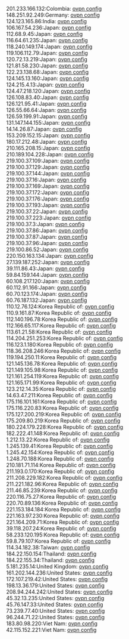 201.233.166.132:Colombia: [ovpn config](vpn/201_233_166_132.ovpn)  
148.251.92.249:Germany: [ovpn config](vpn/148_251_92_249.ovpn)  
124.123.165.86:India: [ovpn config](vpn/124_123_165_86.ovpn)  
106.167.54.236:Japan: [ovpn config](vpn/106_167_54_236.ovpn)  
112.68.9.45:Japan: [ovpn config](vpn/112_68_9_45.ovpn)  
116.64.61.235:Japan: [ovpn config](vpn/116_64_61_235.ovpn)  
118.240.149.174:Japan: [ovpn config](vpn/118_240_149_174.ovpn)  
119.106.112.79:Japan: [ovpn config](vpn/119_106_112_79.ovpn)  
120.72.13.219:Japan: [ovpn config](vpn/120_72_13_219.ovpn)  
121.81.58.230:Japan: [ovpn config](vpn/121_81_58_230.ovpn)  
122.23.138.68:Japan: [ovpn config](vpn/122_23_138_68.ovpn)  
124.145.13.160:Japan: [ovpn config](vpn/124_145_13_160.ovpn)  
124.215.4.13:Japan: [ovpn config](vpn/124_215_4_13.ovpn)  
124.47.218.120:Japan: [ovpn config](vpn/124_47_218_120.ovpn)  
126.108.83.40:Japan: [ovpn config](vpn/126_108_83_40.ovpn)  
126.121.95.41:Japan: [ovpn config](vpn/126_121_95_41.ovpn)  
126.55.66.64:Japan: [ovpn config](vpn/126_55_66_64.ovpn)  
126.59.199.91:Japan: [ovpn config](vpn/126_59_199_91.ovpn)  
131.147.144.155:Japan: [ovpn config](vpn/131_147_144_155.ovpn)  
14.14.26.87:Japan: [ovpn config](vpn/14_14_26_87.ovpn)  
153.209.152.15:Japan: [ovpn config](vpn/153_209_152_15.ovpn)  
180.17.212.48:Japan: [ovpn config](vpn/180_17_212_48.ovpn)  
210.165.208.15:Japan: [ovpn config](vpn/210_165_208_15.ovpn)  
210.189.104.228:Japan: [ovpn config](vpn/210_189_104_228.ovpn)  
219.100.37.109:Japan: [ovpn config](vpn/219_100_37_109.ovpn)  
219.100.37.129:Japan: [ovpn config](vpn/219_100_37_129.ovpn)  
219.100.37.144:Japan: [ovpn config](vpn/219_100_37_144.ovpn)  
219.100.37.16:Japan: [ovpn config](vpn/219_100_37_16.ovpn)  
219.100.37.169:Japan: [ovpn config](vpn/219_100_37_169.ovpn)  
219.100.37.172:Japan: [ovpn config](vpn/219_100_37_172.ovpn)  
219.100.37.176:Japan: [ovpn config](vpn/219_100_37_176.ovpn)  
219.100.37.193:Japan: [ovpn config](vpn/219_100_37_193.ovpn)  
219.100.37.22:Japan: [ovpn config](vpn/219_100_37_22.ovpn)  
219.100.37.223:Japan: [ovpn config](vpn/219_100_37_223.ovpn)  
219.100.37.3:Japan: [ovpn config](vpn/219_100_37_3.ovpn)  
219.100.37.86:Japan: [ovpn config](vpn/219_100_37_86.ovpn)  
219.100.37.87:Japan: [ovpn config](vpn/219_100_37_87.ovpn)  
219.100.37.96:Japan: [ovpn config](vpn/219_100_37_96.ovpn)  
219.100.86.52:Japan: [ovpn config](vpn/219_100_86_52.ovpn)  
220.150.163.134:Japan: [ovpn config](vpn/220_150_163_134.ovpn)  
27.139.187.252:Japan: [ovpn config](vpn/27_139_187_252.ovpn)  
39.111.86.43:Japan: [ovpn config](vpn/39_111_86_43.ovpn)  
59.84.159.144:Japan: [ovpn config](vpn/59_84_159_144.ovpn)  
60.108.217.120:Japan: [ovpn config](vpn/60_108_217_120.ovpn)  
60.112.91.166:Japan: [ovpn config](vpn/60_112_91_166.ovpn)  
60.70.123.174:Japan: [ovpn config](vpn/60_70_123_174.ovpn)  
60.76.187.132:Japan: [ovpn config](vpn/60_76_187_132.ovpn)  
110.12.76.124:Korea Republic of: [ovpn config](vpn/110_12_76_124.ovpn)  
110.9.161.87:Korea Republic of: [ovpn config](vpn/110_9_161_87.ovpn)  
112.140.196.78:Korea Republic of: [ovpn config](vpn/112_140_196_78.ovpn)  
112.166.65.117:Korea Republic of: [ovpn config](vpn/112_166_65_117.ovpn)  
113.61.21.58:Korea Republic of: [ovpn config](vpn/113_61_21_58.ovpn)  
114.204.251.253:Korea Republic of: [ovpn config](vpn/114_204_251_253.ovpn)  
116.123.1.180:Korea Republic of: [ovpn config](vpn/116_123_1_180.ovpn)  
118.36.208.246:Korea Republic of: [ovpn config](vpn/118_36_208_246.ovpn)  
119.194.250.11:Korea Republic of: [ovpn config](vpn/119_194_250_11.ovpn)  
121.145.136.78:Korea Republic of: [ovpn config](vpn/121_145_136_78.ovpn)  
121.149.105.98:Korea Republic of: [ovpn config](vpn/121_149_105_98.ovpn)  
121.161.254.119:Korea Republic of: [ovpn config](vpn/121_161_254_119.ovpn)  
121.165.171.99:Korea Republic of: [ovpn config](vpn/121_165_171_99.ovpn)  
123.212.14.35:Korea Republic of: [ovpn config](vpn/123_212_14_35.ovpn)  
14.63.47.211:Korea Republic of: [ovpn config](vpn/14_63_47_211.ovpn)  
175.116.101.161:Korea Republic of: [ovpn config](vpn/175_116_101_161.ovpn)  
175.116.220.83:Korea Republic of: [ovpn config](vpn/175_116_220_83.ovpn)  
175.127.200.219:Korea Republic of: [ovpn config](vpn/175_127_200_219.ovpn)  
175.209.80.219:Korea Republic of: [ovpn config](vpn/175_209_80_219.ovpn)  
180.224.179.228:Korea Republic of: [ovpn config](vpn/180_224_179_228.ovpn)  
182.222.41.148:Korea Republic of: [ovpn config](vpn/182_222_41_148.ovpn)  
1.212.13.22:Korea Republic of: [ovpn config](vpn/1_212_13_22.ovpn)  
1.245.139.41:Korea Republic of: [ovpn config](vpn/1_245_139_41.ovpn)  
1.245.42.154:Korea Republic of: [ovpn config](vpn/1_245_42_154.ovpn)  
1.248.70.188:Korea Republic of: [ovpn config](vpn/1_248_70_188.ovpn)  
210.181.71.114:Korea Republic of: [ovpn config](vpn/210_181_71_114.ovpn)  
211.193.0.170:Korea Republic of: [ovpn config](vpn/211_193_0_170.ovpn)  
211.208.229.182:Korea Republic of: [ovpn config](vpn/211_208_229_182.ovpn)  
211.221.182.96:Korea Republic of: [ovpn config](vpn/211_221_182_96.ovpn)  
211.46.85.239:Korea Republic of: [ovpn config](vpn/211_46_85_239.ovpn)  
220.116.75.27:Korea Republic of: [ovpn config](vpn/220_116_75_27.ovpn)  
220.70.89.136:Korea Republic of: [ovpn config](vpn/220_70_89_136.ovpn)  
221.153.184.184:Korea Republic of: [ovpn config](vpn/221_153_184_184.ovpn)  
221.163.97.230:Korea Republic of: [ovpn config](vpn/221_163_97_230.ovpn)  
221.164.209.71:Korea Republic of: [ovpn config](vpn/221_164_209_71.ovpn)  
39.118.207.24:Korea Republic of: [ovpn config](vpn/39_118_207_24.ovpn)  
58.233.120.195:Korea Republic of: [ovpn config](vpn/58_233_120_195.ovpn)  
59.8.79.107:Korea Republic of: [ovpn config](vpn/59_8_79_107.ovpn)  
114.34.182.38:Taiwan: [ovpn config](vpn/114_34_182_38.ovpn)  
184.22.150.154:Thailand: [ovpn config](vpn/184_22_150_154.ovpn)  
184.22.155.34:Thailand: [ovpn config](vpn/184_22_155_34.ovpn)  
5.181.235.14:United Kingdom: [ovpn config](vpn/5_181_235_14.ovpn)  
161.202.144.236:United States: [ovpn config](vpn/161_202_144_236.ovpn)  
172.107.219.42:United States: [ovpn config](vpn/172_107_219_42.ovpn)  
198.13.36.179:United States: [ovpn config](vpn/198_13_36_179.ovpn)  
208.94.244.242:United States: [ovpn config](vpn/208_94_244_242.ovpn)  
45.32.13.235:United States: [ovpn config](vpn/45_32_13_235.ovpn)  
45.76.147.33:United States: [ovpn config](vpn/45_76_147_33.ovpn)  
73.239.77.40:United States: [ovpn config](vpn/73_239_77_40.ovpn)  
96.244.71.22:United States: [ovpn config](vpn/96_244_71_22.ovpn)  
183.80.98.220:Viet Nam: [ovpn config](vpn/183_80_98_220.ovpn)  
42.115.152.221:Viet Nam: [ovpn config](vpn/42_115_152_221.ovpn)  
